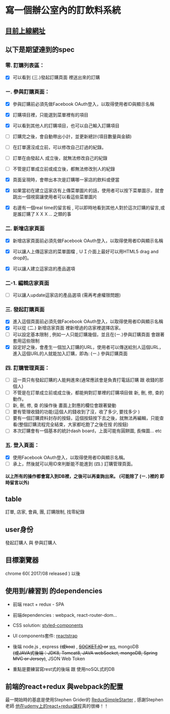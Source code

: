 # 寫一個辦公室內的訂飲料系統

## [目前上線網址](https://morrisctech.com/drink/)


## 以下是期望達到的spec

### 零. 訂購列表區：
- [x] 可以看到 (三.)發起訂購頁面  裡送出來的訂購

### ㄧ. 參與訂購頁面：

- [x] 參與訂購前必須先做Facebook OAuth登入，以取得使用者ID與顯示名稱
- [x] 訂購項目裡，只能選到菜單裡有的項目
- [x] 可以看到其他人的訂購項目，也可以自己輸入訂購項目
- [ ] 訂購完之後，會自動帶出小計，並更新總計(項目數量與金額)
- [ ] 在訂單還沒成立前，可以修改自己訂過的紀錄。
- [ ] 訂單在由發起人 成立後，就無法修改自己的紀錄
- [ ] 不管是訂單成立前或成立後，都無法修改別人的紀錄
- [x] 頁面呈現時，會帶出本次是訂購哪一家店的飲料或便當
- [x] 如果當初在建立這家店有上傳菜單圖片的話，使用者可以按下菜單圖示，就會跳出一個視窗讓使用者可以看這些菜單圖片
- [x] 右邊有一個real time的留言板 , 可以即時地看到其他人對於這次訂購的留言,或是誰訂購了ＸＸＸ... 之類的事


### 二.  新增店家頁面

- [x] 新增店家頁面前必須先做Facebook OAuth登入，以取得使用者ID與顯示名稱
- [x] 可以讓人上傳這家店的菜單圖檔 , ＵＩ介面上最好可以用HTML5 drag and drop的。
- [x] 可以讓人建立這家店的產品選項    


### 二-1. 編輯店家頁面

- [ ] 可以讓人update這家店的產品選項 (需再考慮權限問題)

### 三. 發起訂購頁面
- [x] 進入這個頁面前必須先做Facebook OAuth登入，以取得使用者ID與顯示名稱
- [x] 可以從 (二.) 新增店家頁面   裡新增過的店家裡選擇店家。
- [ ] 可以設定基本限制 , 例如一人只能訂購幾個，並且在(ㄧ.)參與訂購頁面  會跟著套用這些限制
- [x] 設定好之後，會產生一個加入訂購的URL，使用者可以傳送給別人這個URL，進入這個URL的人就能加入訂購，即為:  (ㄧ.) 參與訂購頁面
     
### 四. 訂購管理頁面：
- [ ] 這一頁只有發起訂購的人能夠進來(通常應該會是負責打電話訂購  跟  收錢的那個人)
- [ ] 不管是在訂單成立前或成立後，都能夠對訂單裡的訂購項目做  新, 刪, 修, 查的動作。
- [ ] 新, 刪, 修, 查  的操作後  畫面上對應的欄位會跟著變動
- [ ] 要有管理收錢的功能(這個人的錢收到了沒，收了多少, 要找多少 )
- [ ] 要有一個訂購資料封存的按鈕，這個按鈕按下去之後，就無法再編輯，只能查看(整個訂購流程完全結束，大家都吃飽了之後在按  的按鈕)
- [ ] 本次訂購會有一個基本的統計dash board，上面可能有圓餅圖, 長條圖... etc

### 五.  登入頁面：
- [x] 使用Facebook OAuth登入，以取得使用者ID與顯示名稱。
- [ ] 承上，然後就可以用ID來判斷能不能進到   (四.) 訂購管理頁面。

#### 以上所有的操作都會寫入到DB裡，之後可以再查詢出來。  (可能除了 (ㄧ. )裡的  即時留言以外)

## table  
訂單, 店家, 會員, 團,  訂購限制, 找零紀錄

## user身份  
發起訂購人    與   參與訂購人

##  目標瀏覽器 
chrome 60(  2017/08 released )  以後

## 使用到/練習到 的dependencies


- 前端 react +  redux - SPA
- 前端dependencies : webpack, react-router-dom...
- CSS solution: [styled-components](https://github.com/styled-components/styled-components)
- UI components套件: [reactstrap](https://github.com/reactstrap/reactstrap)

- 後端 node.js , express ~~(或koa)~~ , ~~[SOCKET.IO](https://socket.io/) or~~ [ws](https://github.com/websockets/ws), mongoDB  
 ~~(或JAVA式後端：JDK8, Tomcat8, JAVA webSocket,   mongoDB,
 Spring MVC  or Jersey)~~, JSON Web Token

- 重點是要練習寫rest式的後端   跟  使用noSQL式的DB

## 前端的react+redux 與webpack的配置
最一開始時的基底是使用Stephen Grider的 [ReduxSimpleStarter](https://github.com/StephenGrider/ReduxSimpleStarter) , 感謝Stephen老師  [他在udemy上的react+redux課程](https://www.udemy.com/react-redux/learn/v4/overview)真的很棒！！



